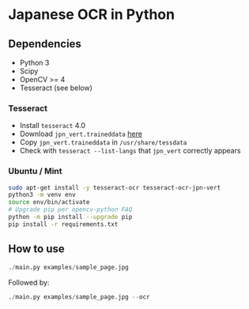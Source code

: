 # Japanese OCR in Python

## Dependencies

- Python 3
- Scipy
- OpenCV >= 4
- Tesseract (see below)

### Tesseract

- Install `tesseract` 4.0
- Download `jpn_vert.traineddata` [here](https://github.com/tesseract-ocr/tessdata/blob/master/jpn_vert.traineddata)
- Copy `jpn_vert.traineddata` in `/usr/share/tessdata`
- Check with `tesseract --list-langs` that `jpn_vert` correctly appears

### Ubuntu / Mint

```sh
sudo apt-get install -y tesseract-ocr tesseract-ocr-jpn-vert
python3 -m venv env
source env/bin/activate
# Upgrade pip per opencv-python FAQ
python -m pip install --upgrade pip
pip install -r requirements.txt
```

## How to use

```py
./main.py examples/sample_page.jpg
```

Followed by:

```py
./main.py examples/sample_page.jpg --ocr
```

